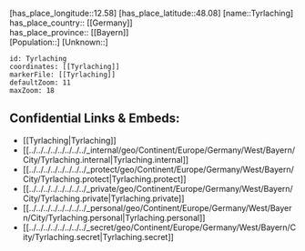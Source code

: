 ﻿---
location: [48.08,12.58] 
mapzoom: [7,12] 
mapmarker: city 
type: City
tags:
- geo/City


SpocWebEntityId: 35072
isDeleted: false
confidential: public

---
[has_place_longitude::12.58] 
[has_place_latitude::48.08] 
[name::Tyrlaching] 
has_place_country:: [[Germany]]  
has_place_province:: [[Bayern]]  
[Population::] 
[Unknown::] 


```leaflet
id: Tyrlaching
coordinates: [[Tyrlaching]] 
markerFile: [[Tyrlaching]] 
defaultZoom: 11 
maxZoom: 18
```


## Confidential Links & Embeds: 
- [[Tyrlaching|Tyrlaching]]  
- [[../../../../../../../../_internal/geo/Continent/Europe/Germany/West/Bayern/City/Tyrlaching.internal|Tyrlaching.internal]] 
- [[../../../../../../../../_protect/geo/Continent/Europe/Germany/West/Bayern/City/Tyrlaching.protect|Tyrlaching.protect]] 
- [[../../../../../../../../_private/geo/Continent/Europe/Germany/West/Bayern/City/Tyrlaching.private|Tyrlaching.private]] 
- [[../../../../../../../../_personal/geo/Continent/Europe/Germany/West/Bayern/City/Tyrlaching.personal|Tyrlaching.personal]] 
- [[../../../../../../../../_secret/geo/Continent/Europe/Germany/West/Bayern/City/Tyrlaching.secret|Tyrlaching.secret]] 
